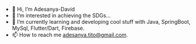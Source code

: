 - 👋 Hi, I’m Adesanya-David
- 👀 I’m interested in achieving the SDGs...
- 🌱 I’m currently learning and developing cool stuff with Java, SpringBoot, MySql, Flutter/Dart, Firebase.
- 📫 How to reach me adesanya.tito@gmail.com.

<!---
Adesanya-David/Adesanya-David is a ✨ special ✨ repository because its `README.md` (this file) appears on your GitHub profile.
You can click the Preview link to take a look at your changes.
--->
